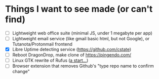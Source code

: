# Things I want to see made (or can't find)
- [ ] Lightweight web office suite (minimal JS, under 1 megabyte per app)
- [ ] Lightweight email service (like gmail basic html, but not Google), or Tutanota/Protonmail frontend
- [x] Libre Uptime detecting service (https://github.com/cstate)
- [ ] Reboot DragonDrop, make clone of https://pingendo.com/
- [ ] Linux GTK rewrite of Rufus ([a start...](https://github.com/kubastick/lufus))
- [ ] Browser extension that removes Github's "type repo name to confirm change"
